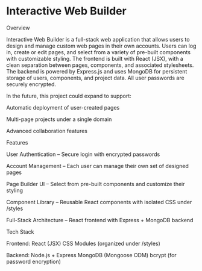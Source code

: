 # Interactive Web Builder

Overview

Interactive Web Builder is a full-stack web application that allows users to design and manage custom web pages in their own accounts. Users can log in, create or edit pages, and select from a variety of pre-built components with customizable styling.
The frontend is built with React (JSX), with a clean separation between pages, components, and associated stylesheets. The backend is powered by Express.js and uses MongoDB for persistent storage of users, components, and project data. All user passwords are securely encrypted.

In the future, this project could expand to support:

Automatic deployment of user-created pages

Multi-page projects under a single domain

Advanced collaboration features

Features

User Authentication – Secure login with encrypted passwords

Account Management – Each user can manage their own set of designed pages

Page Builder UI – Select from pre-built components and customize their styling

Component Library – Reusable React components with isolated CSS under /styles

Full-Stack Architecture – React frontend with Express + MongoDB backend

Tech Stack

Frontend:
React (JSX)
CSS Modules (organized under /styles)

Backend:
Node.js + Express
MongoDB (Mongoose ODM)
bcrypt (for password encryption)